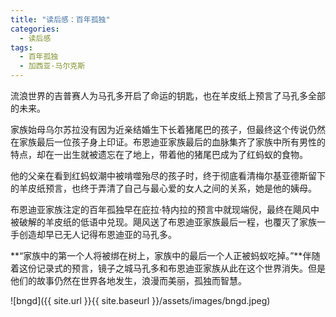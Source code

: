 ```yaml
---
title: "读后感：百年孤独"
categories:
  - 读后感
tags:
  - 百年孤独
  - 加西亚·马尔克斯
---
```


流浪世界的吉普赛人为马孔多开启了命运的钥匙，也在羊皮纸上预言了马孔多全部的未来。



家族始母乌尔苏拉没有因为近亲结婚生下长着猪尾巴的孩子，但最终这个传说仍然在家族最后一位孩子身上印证。布恩迪亚家族最后的血脉集齐了家族中所有男性的特点，却在一出生就被遗忘在了地上，带着他的猪尾巴成为了红蚂蚁的食物。



他的父亲在看到红蚂蚁潮中被啃噬殆尽的孩子时，终于彻底看清梅尔基亚德斯留下的羊皮纸预言，也终于弄清了自己与最心爱的女人之间的关系，她是他的姨母。



布恩迪亚家族注定的百年孤独早在庇拉·特内拉的预言中就现端倪，最终在飓风中被破解的羊皮纸的低语中兑现。飓风送了布恩迪亚家族最后一程，也覆灭了家族一手创造却早已无人记得布恩迪亚的马孔多。


**“家族中的第一个人将被绑在树上，家族中的最后一个人正被蚂蚁吃掉。”**伴随着这份记录式的预言，镜子之城马孔多和布恩迪亚家族从此在这个世界消失。但是他们的故事仍然在世界各地发生，浪漫而美丽，孤独而智慧。

![bngd]({{ site.url }}{{ site.baseurl }}/assets/images/bngd.jpeg)
